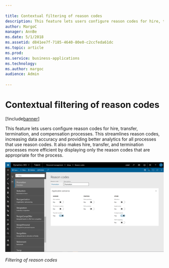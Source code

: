 ```yaml
---

title: Contextual filtering of reason codes
description: This feature lets users configure reason codes for hire, transfer, termination, and compensation processes.
author: MargoC
manager: AnnBe
ms.date: 5/1/2018
ms.assetid: d841ee7f-7185-4640-80e0-c2ccfeda61dc
ms.topic: article
ms.prod: 
ms.service: business-applications
ms.technology: 
ms.author: margoc
audience: Admin

---
```

#  Contextual filtering of reason codes




[!include[banner](../../../includes/banner.md)]

This feature lets users configure reason codes for hire, transfer, termination,
and compensation processes. This streamlines reason codes, increasing data
accuracy and providing better analytics for all processes that use reason codes.
It also makes hire, transfer, and termination processes more efficient by
displaying only the reason codes that are appropriate for the process.

![A screenshot showing the filtering of reason codes](media/contextual-filtering-reason-codes-1.png "A screenshot showing the filtering of reason codes")
<!-- Talent_Contextual filtering of reason codes_A.PNG -->


*Filtering of reason codes*
